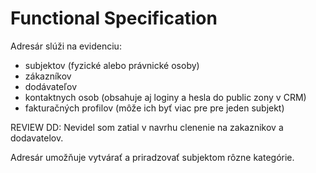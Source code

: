 # Functional Specification

Adresár slúži na evidenciu:
* subjektov (fyzické alebo právnické osoby)
* zákazníkov
* dodávateľov
* kontaktnych osob (obsahuje aj loginy a hesla do public zony v CRM)
* fakturačných profilov (môže ich byť viac pre pre jeden subjekt)

REVIEW DD: Nevidel som zatial v navrhu clenenie na zakaznikov a dodavatelov.

Adresár umožňuje vytvárať a priradzovať subjektom rôzne kategórie.
